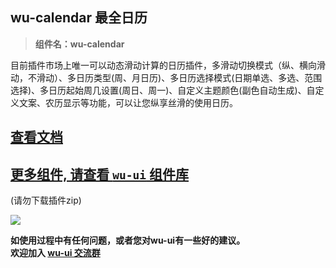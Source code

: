 ## wu-calendar 最全日历

> **组件名：wu-calendar**

目前插件市场上唯一可以动态滑动计算的日历插件，多滑动切换模式（纵、横向滑动，不滑动）、多日历类型(周、月日历)、多日历选择模式(日期单选、多选、范围选择)、多日历起始周几设置(周日、周一)、自定义主题颜色(副色自动生成)、自定义文案、农历显示等功能，可以让您纵享丝滑的使用日历。

## [查看文档](https://wu.geeks.ink/zh-CN/components/calendar.html)

## [更多组件, 请查看 `wu-ui` 组件库](https://ext.dcloud.net.cn/plugin?name=wu--ui)
(请勿下载插件zip)

<a href="https://ext.dcloud.net.cn/plugin?name=wu--ui">
	<img src="https://wu.geeks.ink/intr.png">
</a>

**如使用过程中有任何问题，或者您对wu-ui有一些好的建议。<br>欢迎加入 [wu-ui 交流群](https://wu.geeks.ink/zh-CN/components/qqFeedBack.html)**
